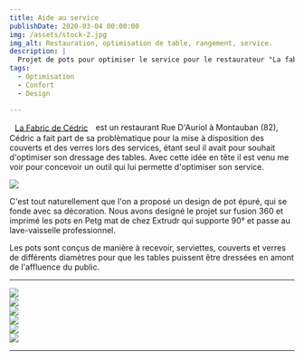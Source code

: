 ```yaml
---
title: Aide au service
publishDate: 2020-03-04 00:00:00
img: /assets/stock-2.jpg
img_alt: Restauration, optimisation de table, rangement, service.
description: |
  Projet de pots pour optimiser le service pour le restaurateur "La fabric de Cedric" à Montauban (82)
tags:
  - Optimisation
  - Confort
  - Design

---
```


<a class="button" href="https://www.facebook.com/p/La-Fabric-de-C%C3%A9dric-100063651157095/?locale=fr_FR">La Fabric de Cédric</a> est un restaurant Rue D'Auriol à Montauban (82), Cédric a fait part de sa problèmatique pour la mise à disposition des couverts et des verres lors des services, étant seul il avait pour souhait d'optimiser son dressage des tables. Avec cette idée en tête il est venu me voir pour concevoir un outil qui lui permette d'optimiser son service.

<img src="/assets/pdc 1.jpeg">

C'est tout naturellement que l'on a proposé un design de pot épuré, qui se fonde avec sa décoration. Nous avons designé le projet sur fusion 360 et imprimé les pots en Petg mat de chez Extrudr qui supporte 90° et passe au lave-vaisselle professionnel. 

Les pots sont conçus de manière à recevoir, serviettes, couverts et verres de différents diamètres pour que les tables puissent être dressées en amont de l'affluence du public.

---

<img src="/assets/pdc (2).jpg">
<img src="/assets/pdc (3).jpg">
<img src="/assets/pdc (4).jpg">
<img src="/assets/pdc (5).jpg">
<img src="/assets/pdc (6).jpg">
<img src="/assets/pdc (7).jpg">

---
<style>
  .button {
        cursor: pointer;
            text-align : center;
            align-items: center;
            padding: 0.10rem 0.60rem;
            gap: 0.5rem;
            color: var(--accent-text-over);
            border: 1px solid var(--accent-regular);
            background-color: var(--accent-regular);
            border-radius: 999rem;
            line-height: 1.35;
            white-space: nowrap;
            vertical-align : middle;
      }
  img{
    margin: auto;
    max-height: 90vh;
    object-fit: cover;
    display: flex;
  }
</style>

